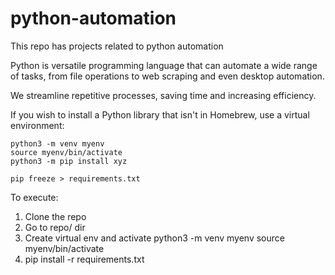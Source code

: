 # python-automation

This repo has projects related to python automation

Python is versatile programming language that can automate a wide range of tasks, from
file operations to web scraping and even desktop automation.

We streamline repetitive processes, saving time and increasing efficiency.

If you wish to install a Python library that isn't in Homebrew,
use a virtual environment:

    python3 -m venv myenv
    source myenv/bin/activate
    python3 -m pip install xyz

    pip freeze > requirements.txt

To execute:

1. Clone the repo
2. Go to repo/ dir
3. Create virtual env and activate
   python3 -m venv myenv
   source myenv/bin/activate
4. pip install -r requirements.txt
